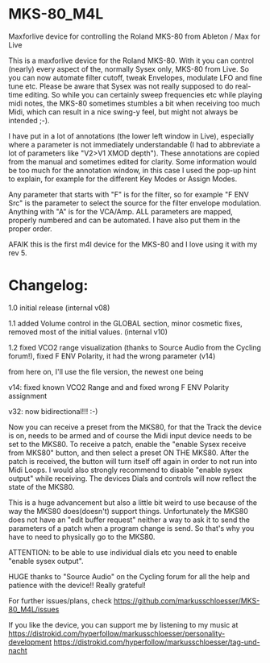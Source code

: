 # MKS-80_M4L
Maxforlive device for controlling the Roland MKS-80 from Ableton / Max for Live

This is a maxforlive device for the Roland MKS-80. With it you can control (nearly) every aspect of the, normally Sysex only, MKS-80 from Live.
So you can now automate filter cutoff, tweak Envelopes, modulate LFO and fine tune etc.
Please be aware that Sysex was not really supposed to do real-time editing. So while you can certainly sweep frequencies etc while playing midi notes, the MKS-80 sometimes stumbles a bit when receiving too much Midi, which can result in a nice swing-y feel, but might not always be intended ;-).

I have put in a lot of annotations (the lower left window in Live), especially where a parameter is not immediately understandable (I had to abbreviate a lot of parameters like "V2>V1 XMOD depth"). These annotations are copied from the manual and sometimes edited for clarity. Some information would be too much for the annotation window, in this case I used the pop-up hint to explain, for example for the different Key Modes or Assign Modes.

Any parameter that starts with "F" is for the filter, so for example "F ENV Src" is the parameter to select the source for the filter envelope modulation. Anything with "A" is for the VCA/Amp.
ALL parameters are mapped, properly numbered and can be automated. I have also put them in the proper order.

AFAIK this is the first m4l device for the MKS-80 and I love using it with my rev 5.

# Changelog:

1.0 initial release (internal v08)

1.1 added Volume control in the GLOBAL section, minor cosmetic fixes, removed most of the initial values. (internal v10)

1.2 fixed VCO2 range visualization (thanks to Source Audio from the Cycling forum!), fixed F ENV Polarity, it had the wrong parameter (v14)

from here on, I'll use the file version, the newest one being

v14: fixed known VCO2 Range and and fixed wrong F ENV Polarity assignment

v32: now bidirectional!!! :-)

Now you can receive a preset from the MKS80, for that the Track the device is on, needs to be armed and of course the Midi input device needs to be set to the MKS80. 
To receive a patch, enable the "enable Sysex receive from MKS80" button, and then select a preset ON THE MKS80. 
After the patch is received, the button will turn itself off again in order to not run into Midi Loops. 
I would also strongly recommend to disable "enable sysex output" while receiving. The devices Dials and controls will now reflect the state of the MKS80.

This is a huge advancement but also a little bit weird to use because of the way the MKS80 does(doesn't) support things.
Unfortunately the MKS80 does not have an "edit buffer request" neither a way to ask it to send the parameters of a patch when a program change is send. So that's why you have to need to physically go to the MKS80.


ATTENTION: to be able to use individual dials etc you need to enable "enable sysex output".

HUGE thanks to "Source Audio" on the Cycling forum for all the help and patience with the device!! Really grateful!

For further issues/plans, check https://github.com/markusschloesser/MKS-80_M4L/issues

If you like the device, you can support me by listening to my music at
https://distrokid.com/hyperfollow/markusschloesser/personality-development
https://distrokid.com/hyperfollow/markusschloesser/tag-und-nacht
